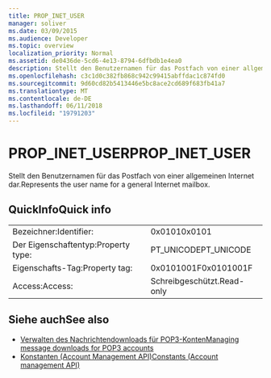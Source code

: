 ```yaml
---
title: PROP_INET_USER
manager: soliver
ms.date: 03/09/2015
ms.audience: Developer
ms.topic: overview
localization_priority: Normal
ms.assetid: de0436de-5cd6-4e13-8794-6dfbdb1e4ea0
description: Stellt den Benutzernamen für das Postfach von einer allgemeinen Internet dar.
ms.openlocfilehash: c3c1d0c382fb868c942c99415abffdac1c874fd0
ms.sourcegitcommit: 9d60cd82b5413446e5bc8ace2cd689f683fb41a7
ms.translationtype: MT
ms.contentlocale: de-DE
ms.lasthandoff: 06/11/2018
ms.locfileid: "19791203"
---
```

# <a name="propinetuser"></a><span data-ttu-id="09cee-103">PROP_INET_USER</span><span class="sxs-lookup"><span data-stu-id="09cee-103">PROP_INET_USER</span></span>

<span data-ttu-id="09cee-104">Stellt den Benutzernamen für das Postfach von einer allgemeinen Internet dar.</span><span class="sxs-lookup"><span data-stu-id="09cee-104">Represents the user name for a general Internet mailbox.</span></span>
  
## <a name="quick-info"></a><span data-ttu-id="09cee-105">QuickInfo</span><span class="sxs-lookup"><span data-stu-id="09cee-105">Quick info</span></span>

|||
|:-----|:-----|
|<span data-ttu-id="09cee-106">Bezeichner:</span><span class="sxs-lookup"><span data-stu-id="09cee-106">Identifier:</span></span>  <br/> |<span data-ttu-id="09cee-107">0x0101</span><span class="sxs-lookup"><span data-stu-id="09cee-107">0x0101</span></span>  <br/> |
|<span data-ttu-id="09cee-108">Der Eigenschaftentyp:</span><span class="sxs-lookup"><span data-stu-id="09cee-108">Property type:</span></span>  <br/> |<span data-ttu-id="09cee-109">PT_UNICODE</span><span class="sxs-lookup"><span data-stu-id="09cee-109">PT_UNICODE</span></span>  <br/> |
|<span data-ttu-id="09cee-110">Eigenschafts-Tag:</span><span class="sxs-lookup"><span data-stu-id="09cee-110">Property tag:</span></span>  <br/> |<span data-ttu-id="09cee-111">0x0101001F</span><span class="sxs-lookup"><span data-stu-id="09cee-111">0x0101001F</span></span>  <br/> |
|<span data-ttu-id="09cee-112">Access:</span><span class="sxs-lookup"><span data-stu-id="09cee-112">Access:</span></span>  <br/> |<span data-ttu-id="09cee-113">Schreibgeschützt.</span><span class="sxs-lookup"><span data-stu-id="09cee-113">Read-only</span></span>  <br/> |
   
## <a name="see-also"></a><span data-ttu-id="09cee-114">Siehe auch</span><span class="sxs-lookup"><span data-stu-id="09cee-114">See also</span></span>

- [<span data-ttu-id="09cee-115">Verwalten des Nachrichtendownloads für POP3-Konten</span><span class="sxs-lookup"><span data-stu-id="09cee-115">Managing message downloads for POP3 accounts</span></span>](managing-message-downloads-for-pop3-accounts.md) 
- [<span data-ttu-id="09cee-116">Konstanten (Account Management API)</span><span class="sxs-lookup"><span data-stu-id="09cee-116">Constants (Account management API)</span></span>](constants-account-management-api.md)

